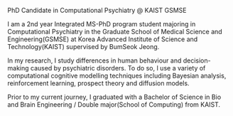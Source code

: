 PhD Candidate in Computational Psychiatry @ KAIST GSMSE

I am a 2nd year Integrated MS-PhD program student majoring in Computational Psychiatry in the Graduate School of Medical Science and Engineering(GSMSE) at Korea Advanced Institute of Science and Technology(KAIST) supervised by BumSeok Jeong.

In my research, I study differences in human behaviour and decision-making caused by psychiatric disorders. To do so, I use a variety of computational cognitive modelling techniques including Bayesian analysis, reinforcement learning, prospect theory and diffusion models.

Prior to my current journey, I graduated with a Bachelor of Science in Bio and Brain Engineering / Double major(School of Computing) from KAIST.
